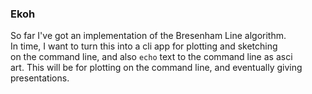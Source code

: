### Ekoh

So far I've got an implementation of the Bresenham Line algorithm.  
In time, I want to turn this into a cli app for plotting and sketching  
on the command line, and also `echo` text to the command line as asci  
art. This will be for plotting on the command line, and eventually giving  
presentations.  
